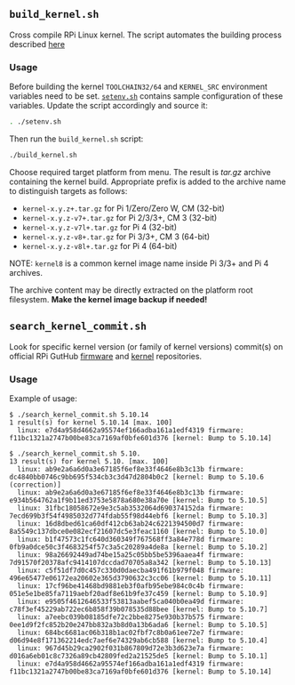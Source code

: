 ## `build_kernel.sh`
Cross compile RPi Linux kernel. The script automates the building process
described [here](https://www.raspberrypi.org/documentation/linux/kernel/building.md)

### Usage
Before building the kernel `TOOLCHAIN32/64` and `KERNEL_SRC` environment
variables need to be set. [`setenv.sh`](setenv.sh) contains sample configuration
of these variables. Update the script accordingly and source it:

```sh
. ./setenv.sh
```

Then run the `build_kernel.sh` script:

```sh
./build_kernel.sh
```

Choose required target platform from menu. The result is *tar.gz* archive
containing the kernel build. Appropriate prefix is added to the archive name
to distinguish targets as follows:

* `kernel-x.y.z+.tar.gz` for Pi 1/Zero/Zero W, CM (32-bit)
* `kernel-x.y.z-v7+.tar.gz` for Pi 2/3/3+, CM 3 (32-bit)
* `kernel-x.y.z-v7l+.tar.gz` for Pi 4 (32-bit)
* `kernel-x.y.z-v8+.tar.gz` for Pi 3/3+, CM 3 (64-bit)
* `kernel-x.y.z-v8l+.tar.gz` for Pi 4 (64-bit)

NOTE: `kernel8` is a common kernel image name inside Pi 3/3+ and Pi 4 archives.

The archive content may be directly extracted on the platform root filesystem.
**Make the kernel image backup if needed!**

## `search_kernel_commit.sh`
Look for specific kernel version (or family of kernel versions) commit(s) on
official RPi GutHub [firmware](https://github.com/raspberrypi/firmware)
and [kernel](https://github.com/raspberrypi/linux) repositories.

### Usage
Example of usage:

```
$ ./search_kernel_commit.sh 5.10.14
1 result(s) for kernel 5.10.14 [max. 100]
  linux: e7d4a958d4662a95574ef166adba161a1edf4319 firmware: f11bc1321a2747b00be83ca7169af0bfe601d376 [kernel: Bump to 5.10.14]
```
```
$ ./search_kernel_commit.sh 5.10.
13 result(s) for kernel 5.10. [max. 100]
  linux: ab9e2a6a6d0a3e67185f6ef8e33f4646e8b3c13b firmware: dc4840bb0746c9bb695f534cb3c3d47d2804b0c2 [kernel: Bump to 5.10.6 (correction)]
  linux: ab9e2a6a6d0a3e67185f6ef8e33f4646e8b3c13b firmware: e934b564762a1f9b11ed3753e5878a680e38a70e [kernel: Bump to 5.10.5]
  linux: 31fbc18058672e9e3c5ab3532064d690374152da firmware: 7ecd699b3f54f4985032d774fdab55f98d44ebf6 [kernel: Bump to 5.10.3]
  linux: 16d8dbed61ca60df412cb63ab24c6221394500d7 firmware: 8a5549c137dbce0e082ecf21607dc5e3feac1160 [kernel: Bump to 5.10.0]
  linux: b1f47573c1fc640d360349f767568ff3a84e778d firmware: 0fb9a0dce50c3f4683254f57c3a5c20289a4de8a [kernel: Bump to 5.10.2]
  linux: 98a26692449ad74be15a25c05bb5be5396aaea4f firmware: 7d91570f20378afc9414107dccdad70705a8a342 [kernel: Bump to 5.10.13]
  linux: c5f51df7d0c457c330d0daecba491f61b979f048 firmware: 496e65477e06172ea20602e365d3790632c3cc06 [kernel: Bump to 5.10.11]
  linux: 17cf96be41468bd9881eb3f0afb95ebe984c0c4b firmware: 051e5e1be85fa7119aebf20adf8e61b9fe37c459 [kernel: Bump to 5.10.9]
  linux: e9505f4612646533f53813aabef5ca040b0ea49d firmware: c78f3ef45229ab722ec6b858f39b078535d88bee [kernel: Bump to 5.10.7]
  linux: a7eebc039b08185dfe72c2bbe8275e930b37b575 firmware: 0ee1d9f2fc852b20e247bb832a3b8d0a13b6ada6 [kernel: Bump to 5.10.5]
  linux: 684bc6681ac06b318b1ac02fbf7c8b0a61ee72e7 firmware: d06d94e8f171362214edc7aef6e74329ab6cb588 [kernel: Bump to 5.10.4]
  linux: 967d45b29ca2902f031b867809d72e3b3d623e7a firmware: d016a6eb01c8c7326a89cb42809fed2a21525de5 [kernel: Bump to 5.10.1]
  linux: e7d4a958d4662a95574ef166adba161a1edf4319 firmware: f11bc1321a2747b00be83ca7169af0bfe601d376 [kernel: Bump to 5.10.14]
```
